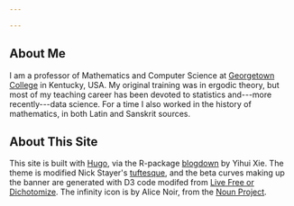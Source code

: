 ```yaml
---

---
```


## About Me

I am a professor of Mathematics and Computer Science at [Georgetown College](https://www.georgetowncollege.edu/) in Kentucky, USA.  My original training was in ergodic theory, but most of my teaching career has been devoted to statistics and---more recently---data science.  For a time I also worked in the history of mathematics, in both Latin and Sanskrit sources.

## About This Site

This site is built with [Hugo](http://gohugo.io/), via the R-package [blogdown](https://github.com/rstudio/blogdown) by Yihui Xie.  The theme is modified Nick Stayer's [tuftesque](https://github.com/nstrayer/tuftesque), and the beta curves making up the banner are generated with D3 code modifed from [Live Free or Dichotomize](https://github.com/LFOD/real-blog).  The infinity icon is by Alice Noir, from the [Noun Project](https://thenounproject.com).